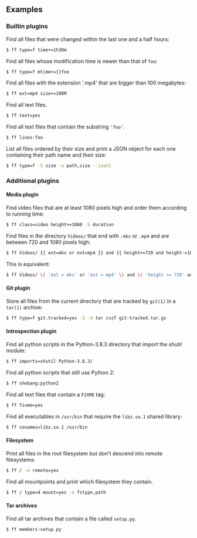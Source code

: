 ## Examples

### Builtin plugins

Find all files that were changed within the last one and a half hours:

```sh
$ ff type=f time+=1h30m
```

Find all files whose modification time is newer than that of `foo`:

```sh
$ ff type=f mtime+={}foo
```

Find all files with the extension '.mp4' that are bigger than 100 megabytes:

```sh
$ ff ext=mp4 size+=100M
```

Find all text files.

```sh
$ ff text=yes
```

Find all text files that contain the substring `'foo'`.

```sh
$ ff lines:foo
```

List all files ordered by their size and print a JSON object for each one
containing their path name and their size:

```sh
$ ff type=f -S size -o path,size --jsonl
```

### Additional plugins

#### Media plugin

Find video files that are at least 1080 pixels high and order them
according to running time:

```sh
$ ff class=video height+=1080 -S duration
```

Find files in the directory `Videos/` that end with `.mkv` or `.mp4` and are
between 720 and 1080 pixels high:

```sh
$ ff Videos/ {{ ext=mkv or ext=mp4 }} and {{ height+=720 and height-=1080 }}
```

This is equivalent:

```sh
$ ff Videos/ \( 'ext = mkv' or 'ext = mp4' \) and \( 'height >= 720' and 'height <= 1080' \)
```

#### Git plugin

Store all files from the current directory that are tracked by `git(1)` in a
`tar(1)` archive:

```sh
$ ff type=f git.tracked=yes -S -X tar cvzf git-tracked.tar.gz
```

#### Introspection plugin

Find all python scripts in the Python-3.8.3 directory that import the _shutil_
module:

```sh
$ ff imports=shutil Python-3.8.3/
```

Find all python scripts that still use Python 2:

```sh
$ ff shebang:python2
```

Find all text files that contain a `FIXME` tag:

```sh
$ ff fixme=yes
```

Find all executables in `/usr/bin` that require the `libz.so.1` shared library:

```sh
$ ff sonames=libz.so.1 /usr/bin
```

#### Filesystem

Print all files in the root filesystem but don't descend into remote filesystems:

```sh
$ ff / -e remote=yes
```

Find all mountpoints and print which filesystem they contain.

```sh
$ ff / type=d mount=yes -o fstype,path
```

#### Tar archives

Find all tar archives that contain a file called `setup.py`.

```sh
$ ff members:setup.py
```
